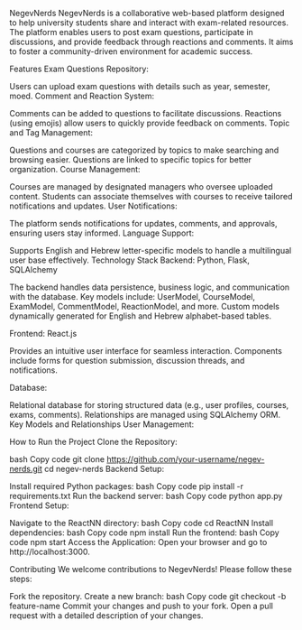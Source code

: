 NegevNerds
NegevNerds is a collaborative web-based platform designed to help university students share and interact with exam-related resources.
 The platform enables users to post exam questions, participate in discussions, and provide feedback through reactions and comments. 
It aims to foster a community-driven environment for academic success.

Features
Exam Questions Repository:

Users can upload exam questions with details such as year, semester, moed.
Comment and Reaction System:

Comments can be added to questions to facilitate discussions.
Reactions (using emojis) allow users to quickly provide feedback on comments.
Topic and Tag Management:

Questions and courses are categorized by topics to make searching and browsing easier.
Questions are linked to specific topics for better organization.
Course Management:

Courses are managed by designated managers who oversee uploaded content.
Students can associate themselves with courses to receive tailored notifications and updates.
User Notifications:

The platform sends notifications for updates, comments, and approvals, ensuring users stay informed.
Language Support:

Supports English and Hebrew letter-specific models to handle a multilingual user base effectively.
Technology Stack
Backend: Python, Flask, SQLAlchemy

The backend handles data persistence, business logic, and communication with the database.
Key models include:
UserModel, CourseModel, ExamModel, CommentModel, ReactionModel, and more.
Custom models dynamically generated for English and Hebrew alphabet-based tables.

Frontend: React.js

Provides an intuitive user interface for seamless interaction.
Components include forms for question submission, discussion threads, and notifications.

Database:

Relational database for storing structured data (e.g., user profiles, courses, exams, comments).
Relationships are managed using SQLAlchemy ORM.
Key Models and Relationships
User Management:


How to Run the Project
Clone the Repository:

bash
Copy code
git clone https://github.com/your-username/negev-nerds.git
cd negev-nerds
Backend Setup:

Install required Python packages:
bash
Copy code
pip install -r requirements.txt
Run the backend server:
bash
Copy code
python app.py
Frontend Setup:

Navigate to the ReactNN directory:
bash
Copy code
cd ReactNN
Install dependencies:
bash
Copy code
npm install
Run the frontend:
bash
Copy code
npm start
Access the Application: Open your browser and go to http://localhost:3000.

Contributing
We welcome contributions to NegevNerds! Please follow these steps:

Fork the repository.
Create a new branch:
bash
Copy code
git checkout -b feature-name
Commit your changes and push to your fork.
Open a pull request with a detailed description of your changes.
